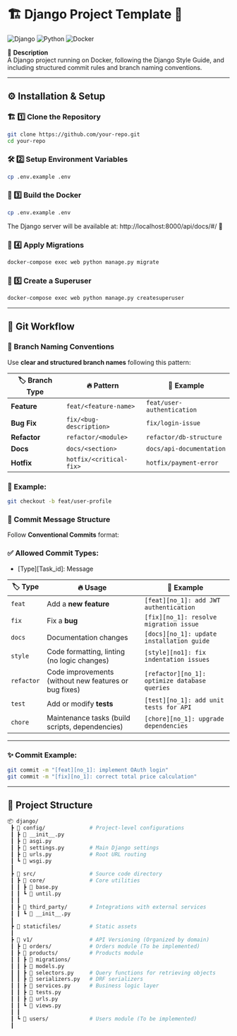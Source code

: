 # 🏗️ Django Project Template 🚀

![Django](https://img.shields.io/badge/Django-5.x-green?style=flat-square&logo=django)
![Python](https://img.shields.io/badge/Python-3.x-blue?style=flat-square&logo=python)
![Docker](https://img.shields.io/badge/Docker-✔️-blue?style=flat-square&logo=docker)

📌 **Description**  
A Django project running on Docker, following the Django Style Guide, and including structured commit rules and branch naming conventions.


---

## ⚙️ Installation & Setup

### 🏗️ 1️⃣ Clone the Repository

```bash
git clone https://github.com/your-repo.git
cd your-repo
```

### 🛠️️ 2️⃣ Setup Environment Variables
```bash
cp .env.example .env
```

### 🐳 3️⃣ Build the Docker 
```bash
cp .env.example .env
```
The Django server will be available at: http://localhost:8000/api/docs/#/  🎉

### 🔧 4️⃣ Apply Migrations
```bash
docker-compose exec web python manage.py migrate
```

### 🚀 5️⃣ Create a Superuser
```bash
docker-compose exec web python manage.py createsuperuser
```

---


## 📌 Git Workflow


### 🌿 Branch Naming Conventions

Use **clear and structured branch names** following this pattern:


| 🏷️ **Branch Type** | 🔥 **Pattern**              | 📌 **Example**               |
|----------------|----------------------|--------------------------|
| **Feature**    | `feat/<feature-name>` | `feat/user-authentication` |
| **Bug Fix**    | `fix/<bug-description>` | `fix/login-issue`         |
| **Refactor**   | `refactor/<module>`  | `refactor/db-structure`   |
| **Docs**       | `docs/<section>`     | `docs/api-documentation`  |
| **Hotfix**     | `hotfix/<critical-fix>` | `hotfix/payment-error`    |

### 📌 Example:

```bash
git checkout -b feat/user-profile
```

### 📝 Commit Message Structure

Follow **Conventional Commits** format:


### ✅ Allowed Commit Types:

- [Type][Task_id]: Message

| 🏷️ **Type**     | 🔥 **Usage**                                       | 🎯 **Example**                                |
|---------------|--------------------------------------------|-----------------------------------------------|
| `feat`       | Add a **new feature**                     | `[feat][no_1]: add JWT authentication`        |
| `fix`        | Fix a **bug**                             | `[fix][no_1]: resolve migration issue`        |
| `docs`       | Documentation changes                    | `[docs][no_1]: update installation guide`     |
| `style`      | Code formatting, linting (no logic changes) | `[style][no1]: fix indentation issues`        |
| `refactor`   | Code improvements (without new features or bug fixes) | `[refactor][no_1]: optimize database queries` |
| `test`       | Add or modify **tests**                   | `[test][no_1]: add unit tests for API`        |
| `chore`      | Maintenance tasks (build scripts, dependencies) | `[chore][no_1]: upgrade dependencies`         |

---

### ✨ Commit Example:

```bash
git commit -m "[feat][no_1]: implement OAuth login"
git commit -m "[fix][no_1]: correct total price calculation"
```

---

## 📂 Project Structure

```bash
📦 django/
 ┣ 📂 config/              # Project-level configurations
 ┃ ┣ 📜 __init__.py
 ┃ ┣ 📜 asgi.py
 ┃ ┣ 📜 settings.py        # Main Django settings
 ┃ ┣ 📜 urls.py            # Root URL routing
 ┃ ┗ 📜 wsgi.py
 ┃
 ┣ 📂 src/                 # Source code directory
 ┃ ┣ 📂 core/              # Core utilities
 ┃ ┃ ┣ 📜 base.py
 ┃ ┃ ┗ 📜 until.py
 ┃ ┃
 ┃ ┣ 📂 third_party/       # Integrations with external services
 ┃ ┃ ┗ 📜 __init__.py
 ┃
 ┣ 📂 staticfiles/         # Static assets
 ┃
 ┣ 📂 v1/                  # API Versioning (Organized by domain)
 ┃ ┣ 📂 orders/            # Orders module (To be implemented)
 ┃ ┣ 📂 products/          # Products module
 ┃ ┃ ┣ 📂 migrations/
 ┃ ┃ ┣ 📜 models.py
 ┃ ┃ ┣ 📜 selectors.py     # Query functions for retrieving objects
 ┃ ┃ ┣ 📜 serializers.py   # DRF serializers
 ┃ ┃ ┣ 📜 services.py      # Business logic layer
 ┃ ┃ ┣ 📜 tests.py
 ┃ ┃ ┣ 📜 urls.py
 ┃ ┃ ┗ 📜 views.py
 ┃ ┃
 ┃ ┗ 📂 users/             # Users module (To be implemented)
 ┃





